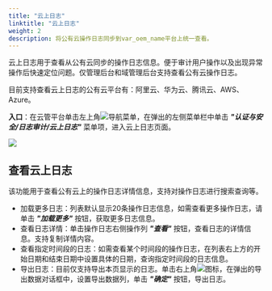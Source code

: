```yaml
---
title: "云上日志"
linktitle: "云上日志"
weight: 2
description: 将公有云操作日志同步到var_oem_name平台上统一查看。
---
```


云上日志用于查看从公有云同步的操作日志信息。便于审计用户操作以及出现异常操作后快速定位问题。仅管理后台和域管理后台支持查看公有云操作日志。

目前支持查看云上日志的公有云平台有：阿里云、华为云、腾讯云、AWS、Azure。

**入口**：在云管平台单击左上角![](../../../images/intro/nav.png)导航菜单，在弹出的左侧菜单栏中单击 **_"认证与安全/日志审计/云上日志"_** 菜单项，进入云上日志页面。

![](../../../images/iam/cloudevent.png)

## 查看云上日志

该功能用于查看公有云上的操作日志详情信息，支持对操作日志进行搜索查询等。

- 加载更多日志：列表默认显示20条操作日志信息，如需查看更多操作日志，请单击 **_"加载更多"_** 按钮，获取更多日志信息。
- 查看日志详情：单击操作日志右侧操作列 **_"查看"_** 按钮，查看日志的详情信息。支持复制详情内容。
- 查看指定时间段的日志：如需查看某个时间段的操作日志，在列表右上方的开始日期和结束日期中设置具体的日期，查询指定时间段的日志信息。
- 导出日志：目前仅支持导出本页显示的日志。单击右上角![](../../../images/system/download.png)图标，在弹出的导出数据对话框中，设置导出数据列，单击 **_"确定"_** 按钮，导出日志。
